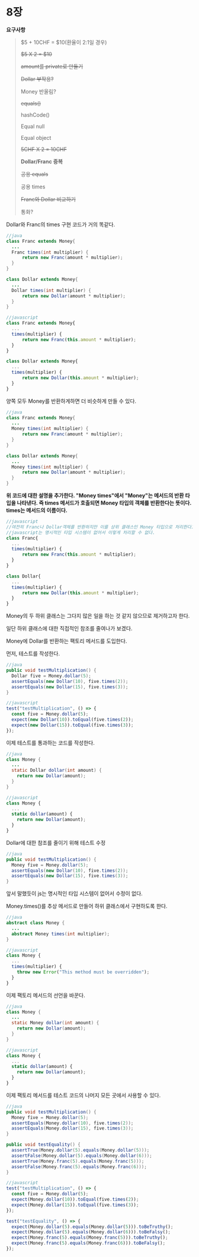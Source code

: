 # 8장

**요구사항**

> $5 + 10CHF = $10(환율이 2:1일 경우)
>
> ~~$5 X 2 = $10~~
>
> ~~amount를 private로 만들기~~
>
> ~~Dollar 부작용?~~
>
> Money 반올림?
>
> ~~equals()~~
>
> hashCode()
>
> Equal null
>
> Equal object
>
> ~~5CHF X 2 = 10CHF~~
>
> **Dollar/Franc 중복**
>
> ~~공용 equals~~
>
> 공용 times
>
> ~~Franc와 Dollar 비교하기~~
>
> 통화?

Dollar와 Franc의 times 구현 코드가 거의 똑같다.

```java
//java
class Franc extends Money{
  ...
  Franc times(int multiplier) {
      return new Franc(amount * multiplier);
  }
}

class Dollar extends Money{
  ...
  Dollar times(int multiplier) {
      return new Dollar(amount * multiplier);
  }
}
```

```javascript
//javascript
class Franc extends Money{
  ...
  times(multiplier) {
      return new Franc(this.amount * multiplier);
  }
}

class Dollar extends Money{
  ...
  times(multiplier) {
      return new Dollar(this.amount * multiplier);
  }
}
```

양쪽 모두 Money를 반환하게하면 더 비슷하게 만들 수 있다.

```java
//java
class Franc extends Money{
  ...
  Money times(int multiplier) {
      return new Franc(amount * multiplier);
  }
}

class Dollar extends Money{
  ...
  Money times(int multiplier) {
      return new Dollar(amount * multiplier);
  }
}
```

**위 코드에 대한 설명을 추가한다. "Money times"에서 "Money"는 메서드의 반환 타입을 나타낸다. 즉 times 메서드가 호출되면 Money 타입의 객체를 반환한다는 뜻이다. times는 메서드의 이름이다.**

```javascript
//javascript
//여전히 Franc나 Dollar객체를 반환하지만 이를 상위 클래스인 Money 타입으로 처리한다고 가정
//javascript는 명시적인 타입 시스템이 없어서 이렇게 처리할 수 없다.
class Franc{
  ...
  times(multiplier) {
      return new Franc(this.amount * multiplier);
  }
}

class Dollar{
  ...
  times(multiplier) {
      return new Dollar(this.amount * multiplier);
  }
}
```

Money의 두 하위 클래스는 그다지 많은 일을 하는 것 같지 않으므로 제거하고자 한다.

일단 하위 클래스에 대한 직접적인 참조를 줄여나가 보겠다.

Money에 Dollar를 반환하는 팩토리 메서드를 도입한다.

먼저, 테스트를 작성한다.

```java
//java
public void testMultiplication() {
  Dollar five = Money.dollar(5);
  assertEquals(new Dollar(10), five.times(2));
  assertEquals(new Dollar(15), five.times(3));
}
```

```javascript
//javascript
test("testMultiplication", () => {
  const five = Money.dollar(5);
  expect(new Dollar(10)).toEqual(five.times(2));
  expect(new Dollar(15)).toEqual(five.times(3));
});
```

이제 테스트를 통과하는 코드를 작성한다.

```java
//java
class Money {
  ...
  static Dollar dollar(int amount) {
    return new Dollar(amount);
  }
}
```

```javascript
//javascript
class Money {
  ...
  static dollar(amount) {
    return new Dollar(amount);
  }
}
```

Dollar에 대한 참조를 줄이기 위해 테스트 수정

```java
//java
public void testMultiplication() {
  Money five = Money.dollar(5);
  assertEquals(new Dollar(10), five.times(2));
  assertEquals(new Dollar(15), five.times(3));
}
```

앞서 말했듯이 js는 명시적인 타입 시스템이 없어서 수정이 없다.

Money.times()를 추상 메서드로 만들어 하위 클래스에서 구현하도록 한다.

```java
//java
abstract class Money {
  ...
  abstract Money times(int multiplier);
}
```

```javascript
//javascript
class Money {
  ...
  times(multiplier) {
    throw new Error("This method must be overridden");
  }
}
```

이제 팩토리 메서드의 선언을 바꾼다.

```java
//java
class Money {
  ...
  static Money dollar(int amount) {
    return new Dollar(amount);
  }
}
```

```javascript
//javascript
class Money {
  ...
  static dollar(amount) {
    return new Dollar(amount);
  }
}
```

이제 팩토리 메서드를 테스트 코드의 나머지 모든 곳에서 사용할 수 있다.

```java
//java
public void testMultiplication() {
  Money five = Money.dollar(5);
  assertEquals(Money.dollar(10), five.times(2));
  assertEquals(Money.dollar(15), five.times(3));
}

public void testEquality() {
  assertTrue(Money.dollar(5).equals(Money.dollar(5)));
  assertFalse(Money.dollar(5).equals(Money.dollar(6)));
  assertTrue(Money.franc(5).equals(Money.franc(5)));
  assertFalse(Money.franc(5).equals(Money.franc(6)));
}
```

```javascript
//javascript
test("testMultiplication", () => {
  const five = Money.dollar(5);
  expect(Money.dollar(10)).toEqual(five.times(2));
  expect(Money.dollar(15)).toEqual(five.times(3));
});

test("testEquality", () => {
  expect(Money.dollar(5).equals(Money.dollar(5))).toBeTruthy();
  expect(Money.dollar(5).equals(Money.dollar(6))).toBeFalsy();
  expect(Money.franc(5).equals(Money.franc(5))).toBeTruthy();
  expect(Money.franc(5).equals(Money.franc(6))).toBeFalsy();
});
```
